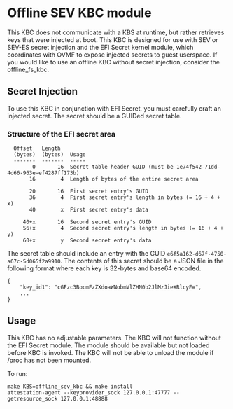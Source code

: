 # Offline SEV KBC module

This KBC does not communicate with a KBS at runtime, but rather retrieves keys that were injected at boot. This KBC is designed for use with SEV or SEV-ES secret injection and the EFI Secret kernel module, which coordinates with OVMF to expose injected secrets to guest userspace. If you would like to use an offline KBC without secret injection, consider the offline\_fs\_kbc.

## Secret Injection

To use this KBC in conjunction with EFI Secret, you must carefully craft an injected secret. The secret should be a GUIDed secret table.

### Structure of the EFI secret area

```
  Offset   Length
  (bytes)  (bytes)  Usage
  -------  -------  -----
        0       16  Secret table header GUID (must be 1e74f542-71dd-4d66-963e-ef4287ff173b)
       16        4  Length of bytes of the entire secret area

       20       16  First secret entry's GUID
       36        4  First secret entry's length in bytes (= 16 + 4 + x)
       40        x  First secret entry's data

     40+x       16  Second secret entry's GUID
     56+x        4  Second secret entry's length in bytes (= 16 + 4 + y)
     60+x        y  Second secret entry's data
```

The secret table should include an entry with the GUID `e6f5a162-d67f-4750-a67c-5d065f2a9910`. The contents of this secret should be a JSON file in the following format where each key is 32-bytes and base64 encoded.

```
{
    "key_id1": "cGFzc3BocmFzZXdoaWNobmVlZHN0b2JlMzJieXRlcyE=",
    ...
}
```

## Usage

This KBC has no adjustable parameters. The KBC will not function without the EFI Secret module. The module should be available but not loaded before KBC is invoked. The KBC will not be able to unload the module if /proc has not been mounted.

To run:

```
make KBS=offline_sev_kbc && make install
attestation-agent --keyprovider_sock 127.0.0.1:47777 --getresource_sock 127.0.0.1:48888
```
